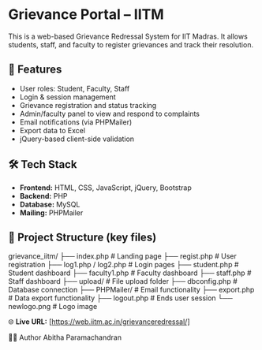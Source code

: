 # Grievance Portal – IITM

This is a web-based Grievance Redressal System for IIT Madras. It allows students, staff, and faculty to register grievances and track their resolution.

## 🔹 Features

- User roles: Student, Faculty, Staff
- Login & session management
- Grievance registration and status tracking
- Admin/faculty panel to view and respond to complaints
- Email notifications (via PHPMailer)
- Export data to Excel
- jQuery-based client-side validation

## 🛠️ Tech Stack

- **Frontend:** HTML, CSS, JavaScript, jQuery, Bootstrap
- **Backend:** PHP
- **Database:** MySQL
- **Mailing:** PHPMailer

## 📁 Project Structure (key files)

grievance_iitm/
├── index.php # Landing page
├── regist.php # User registration
├── log1.php / log2.php # Login pages
├── student.php # Student dashboard
├── faculty1.php # Faculty dashboard
├── staff.php # Staff dashboard
├── upload/ # File upload folder
├── dbconfig.php # Database connection
├── PHPMailer/ # Email functionality
├── export.php # Data export functionality
├── logout.php # Ends user session
└── newlogo.png # Logo image

🌐 **Live URL:** [https://web.iitm.ac.in/grievanceredressal/]

👩‍💻 Author
Abitha Paramachandran
